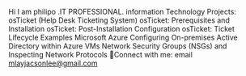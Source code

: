 Hi I am philipo  .IT PROFESSIONAL. 
information Technology Projects:
osTicket (Help Desk Ticketing System)
osTicket: Prerequisites and Installation
osTicket: Post-Installation Configuration
osTicket: Ticket Lifecycle Examples
Microsoft Azure
Configuring On-premises Active Directory within Azure VMs
Network Security Groups (NSGs) and Inspecting Network Protocols
🤳Connect with me: email mlayjacsonlee@gmail.com
